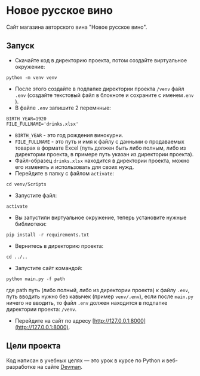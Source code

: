 # Новое русское вино

Сайт магазина авторского вина "Новое русское вино".

## Запуск

- Скачайте код в директорию проекта, потом создайте виртуальное окружение:
```commandline
python -m venv venv
```
- После этого создайте в  подпапке директории проекта `/venv`  файл `.env` (создайте текстовый файл в блокноте и 
сохраните с именем`.env` ).
- В файле `.env` запишите 2 перемнные:
```text
BIRTH_YEAR=1920
FILE_FULLNAME='drinks.xlsx'
```
- `BIRTH_YEAR` - это год рождения винокурни.
- `FILE_FULLNAME` - это путь и имя к файлу с данными о продаваемых товарах в формате Excel (путь должен быть либо 
полным, либо из директории проекта, в примере путь указан из директории проекта).
- Файл-образец `drinks.xlsx` находится в директории проекта, можно его изменять и использовать для своих нужд.
- Перейдите в папку с файлом `activate`:
```commandline
cd venv/Scripts
```
- Запустите файл:
```commandline
activate
```
- Вы запустили виртуальное окружение, теперь установите нужные библиотеки:
```commandline
pip install -r requirements.txt
```
- Вернитесь в директорию проекта:
```commandline
cd ../..
```
- Запустите сайт командой:
```commandline
python main.py -f path
```
где path путь (либо полный, либо из директории проекта) к файлу `.env`, путь вводить нужно без кавычек 
(пример `venv/.env`), если после `main.py` ничего не вводить, то файл `.env` должен находится в подпапке директории 
проекта: `/venv`.
- Перейдите на сайт по адресу [http://127.0.0.1:8000](http://127.0.0.1:8000).

## Цели проекта

Код написан в учебных целях — это урок в курсе по Python и веб-разработке на сайте [Devman](https://dvmn.org).
